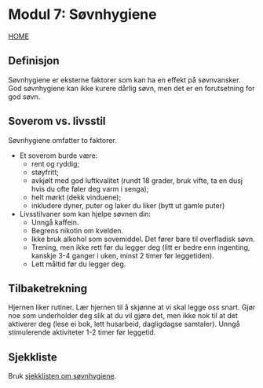 # Modul 7: Søvnhygiene

[HOME](../README.md)

## Definisjon
Søvnhygiene er eksterne faktorer som kan ha en effekt på søvnvansker. 
God søvnhygiene kan ikke kurere dårlig søvn, men det er en forutsetning for god søvn.

## Soverom vs. livsstil
Søvnhygiene omfatter to faktorer.
* Et soverom burde være:
  * rent og ryddig;
  * støyfritt;
  * avkjølt med god luftkvalitet (rundt 18 grader, bruk vifte, ta en dusj hvis du ofte føler deg varm i senga);
  * helt mørkt (dekk vinduene);
  * inkludere dyner, puter og laker du liker (bytt ut gamle puter)
* Livsstilvaner som kan hjelpe søvnen din:
  * Unngå kaffein.
  * Begrens nikotin om kvelden.
  * Ikke bruk alkohol som sovemiddel. 
  Det fører bare til overfladisk søvn.
  * Trening, men ikke rett før du legger deg (litt er bedre enn ingenting, kanskje 3-4 ganger i uken, minst 2 timer før leggetiden).
  * Lett måltid før du legger deg.

## Tilbaketrekning
Hjernen liker rutiner. 
Lær hjernen til å skjønne at vi skal legge oss snart. 
Gjør noe som underholder deg slik at du vil gjøre det, men ikke nok til at det aktiverer deg (lese ei bok, lett husarbeid, dagligdagse samtaler). 
Unngå stimulerende aktiviteter 1-2 timer før leggetid.


## Sjekkliste
Bruk [sjekklisten om søvnhygiene](../media/vedlegg/sovnhygiene.pdf).
